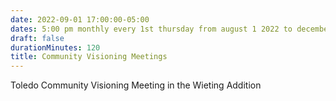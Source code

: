 ```yaml
---
date: 2022-09-01 17:00:00-05:00
dates: 5:00 pm monthly every 1st thursday from august 1 2022 to december 31 2022
draft: false
durationMinutes: 120
title: Community Visioning Meetings
---
```


Toledo Community Visioning Meeting in the Wieting Addition